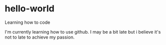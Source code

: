 # hello-world
Learning how to code

I'm currently learning how to use github.
I may be a bit late but i believe it's not to late to achieve my passion.
